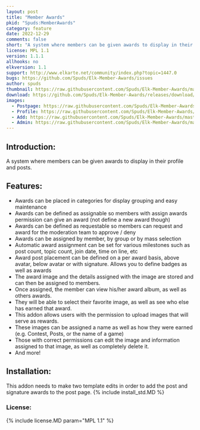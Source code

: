 ```yaml
---
layout: post
title: "Member Awards"
pkid: "Spuds:MemberAwards"
category: feature
date: 2022-12-29
comments: false
short: "A system where members can be given awards to display in their profile and posts."
license: MPL 1.1
version: 1.1.1
allhooks: no
elkversion: 1.1
support: http://www.elkarte.net/community/index.php?topic=1447.0
bugs: https://github.com/Spuds/Elk-Member-Awards/issues
author: spuds
thumbnail: https://raw.githubusercontent.com/Spuds/Elk-Member-Awards/master/sample_images/ma_postpage.jpg
download: https://github.com/Spuds/Elk-Member-Awards/releases/download/1.1.1/elk-Member-Awards-1.1.1.zip
images:
  - Postpage: https://raw.githubusercontent.com/Spuds/Elk-Member-Awards/master/sample_images/ma_postpage.jpg
  - Profile: https://raw.githubusercontent.com/Spuds/Elk-Member-Awards/master/sample_images/ma_profile.jpg
  - Add: https://raw.githubusercontent.com/Spuds/Elk-Member-Awards/master/sample_images/ma_add.jpg
  - Admin: https://raw.githubusercontent.com/Spuds/Elk-Member-Awards/master/sample_images/ma_admin.jpg
---
```


## Introduction:
A system where members can be given awards to display in their profile and posts.

## Features:
-  Awards can be placed in categories for display grouping and easy maintenance
-  Awards can be defined as assignable so members with assign awards permission can give an award (not define a new award though)
-  Awards can be defined as requestable so members can request and award for the moderation team to approve / deny
-  Awards can be assigned by member, by group or by mass selection
-  Automatic award assignment can be set for various milestones such as post count, topic count, join date, time on line, etc
-  Award post placement can be defined on a per award basis, above avatar, below avatar or with signature.  Allows you to define badges as well as awards
-  The award image and the details assigned with the image are stored and can then be assigned to members.
-  Once assigned, the member can view his/her award album, as well as others awards.
-  They will be able to select their favorite image, as well as see who else has earned that award.
-  This addon allows users with the permission to upload images that will serve as rewards.
-  These images can be assigned a name as well as how they were earned (e.g. Contest, Posts, or the name of a game)
-  Those with correct permissions can edit the image and information assigned to that image, as well as completely delete it.
-  And more!

## Installation:
This addon needs to make two template edits in order to add the post and signature awards to the post page.
{% include install_std.MD %}

### License:
{% include license.MD param="MPL 1.1" %}